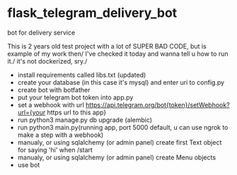 # flask_telegram_delivery_bot
bot for delivery service

This is 2 years old test project with a lot of SUPER BAD CODE, but is example of my work then/
I've checked it today and wanna tell u how to run it./
it's not dockerized, sry./
- install requirements called libs.txt (updated)
- create your database (in this case it's mysql) and enter uri to config.py
- create bot with botfather
- put your telegram bot token into app.py
- set a webhook with url https://api.telegram.org/bot{token}/setWebhook?url={your https url to this app}
- run python3 manage.py db upgrade (alembic)
- run python3 main.py(running app, port 5000 default, u can use ngrok to make a step with a webhook)
- manualy, or using sqlalchemy (or admin panel) create first Text object for saying 'hi' when /start 
- manualy, or using sqlalchemy (or admin panel) create Menu objects 
- use bot

